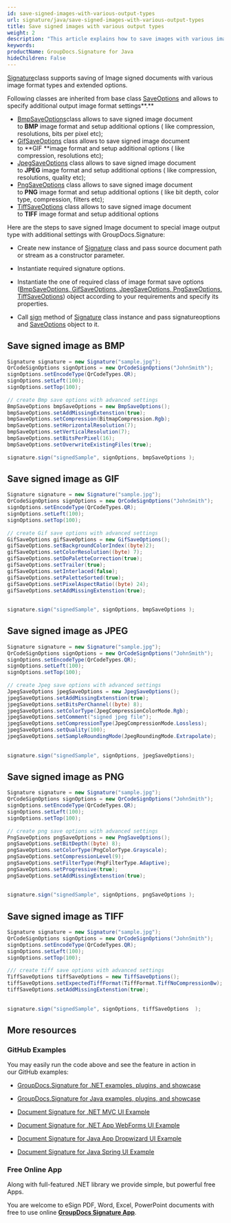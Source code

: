 ```yaml
---
id: save-signed-images-with-various-output-types
url: signature/java/save-signed-images-with-various-output-types
title: Save signed images with various output types
weight: 2
description: "This article explains how to save images with various image format types."
keywords: 
productName: GroupDocs.Signature for Java
hideChildren: False
---
```

[Signature](https://apireference.groupdocs.com/java/signature/com.groupdocs.signature/Signature)class supports saving of Image signed documents with various image format types and extended options.

Following classes are inherited from base class [SaveOptions](https://apireference.groupdocs.com/java/signature/com.groupdocs.signature.options.saveoptions/SaveOptions) and allows to specify additional output image format settings**.**

*   [BmpSaveOptions](https://apireference.groupdocs.com/java/signature/com.groupdocs.signature.options.saveoptions.imagessaveoptions/BmpSaveOptions)class allows to save signed image document to **BMP** image format and setup additional options ( like compression, resolutions, bits per pixel etc);
*   [GifSaveOptions](https://apireference.groupdocs.com/java/signature/com.groupdocs.signature.options.saveoptions.imagessaveoptions/GifSaveOptions) class allows to save signed image document to **GIF **image format and setup additional options ( like compression, resolutions etc);
*   [JpegSaveOptions](https://apireference.groupdocs.com/java/signature/com.groupdocs.signature.options.saveoptions.imagessaveoptions/JpegSaveOptions) class allows to save signed image document to **JPEG** image format and setup additional options ( like compression, resolutions, quality etc);
*   [PngSaveOptions](https://apireference.groupdocs.com/java/signature/com.groupdocs.signature.options.saveoptions.imagessaveoptions/PngSaveOptions) class allows to save signed image document to **PNG** image format and setup additional options ( like bit depth, color type, compression, filters etc);
*   [TiffSaveOptions](https://apireference.groupdocs.com/java/signature/com.groupdocs.signature.options.saveoptions.imagessaveoptions/TiffSaveOptions) class allows to save signed image document to **TIFF** image format and setup additional options

Here are the steps to save signed Image document to special image output type with additional settings with GroupDocs.Signature:

*   Create new instance of [Signature](https://apireference.groupdocs.com/java/signature/com.groupdocs.signature/Signature) class and pass source document path or stream as a constructor parameter.
    
*   Instantiate required signature options.
    
*   Instantiate the one of required class of image format save options ([BmpSaveOptions](https://apireference.groupdocs.com/java/signature/com.groupdocs.signature.options.saveoptions.imagessaveoptions/BmpSaveOptions)[, ](https://apireference.groupdocs.com/net/signature/groupdocs.signature.options/tiffsaveoptions)[GifSaveOptions](https://apireference.groupdocs.com/java/signature/com.groupdocs.signature.options.saveoptions.imagessaveoptions/GifSaveOptions)[, ](https://apireference.groupdocs.com/net/signature/groupdocs.signature.options/tiffsaveoptions)[JpegSaveOptions](https://apireference.groupdocs.com/java/signature/com.groupdocs.signature.options.saveoptions.imagessaveoptions/JpegSaveOptions)[, ](https://apireference.groupdocs.com/net/signature/groupdocs.signature.options/tiffsaveoptions)[PngSaveOptions](https://apireference.groupdocs.com/java/signature/com.groupdocs.signature.options.saveoptions.imagessaveoptions/PngSaveOptions)[, TiffSaveOptions](https://apireference.groupdocs.com/java/signature/com.groupdocs.signature.options.saveoptions.imagessaveoptions/TiffSaveOptions)) object according to your requirements and specify its properties.  
    
*   Call [sign](https://apireference.groupdocs.com/java/signature/com.groupdocs.signature/Signature#sign(java.io.OutputStream,%20com.groupdocs.signature.options.sign.SignOptions)) method of [Signature](https://apireference.groupdocs.com/java/signature/com.groupdocs.signature/Signature) class instance and pass signatureoptions and [SaveOptions](https://apireference.groupdocs.com/java/signature/com.groupdocs.signature.options.saveoptions/SaveOptions) object to it.
    

## Save signed image as BMP

```csharp
Signature signature = new Signature("sample.jpg");
QrCodeSignOptions signOptions = new QrCodeSignOptions("JohnSmith");
signOptions.setEncodeType(QrCodeTypes.QR);
signOptions.setLeft(100);
signOptions.setTop(100);
 
// create Bmp save options with advanced settings
BmpSaveOptions bmpSaveOptions = new BmpSaveOptions();
bmpSaveOptions.setAddMissingExtenstion(true);
bmpSaveOptions.setCompression(BitmapCompression.Rgb);
bmpSaveOptions.setHorizontalResolution(7);
bmpSaveOptions.setVerticalResolution(7);
bmpSaveOptions.setBitsPerPixel(16);
bmpSaveOptions.setOverwriteExistingFiles(true);
 
signature.sign("signedSample", signOptions, bmpSaveOptions );
```

## Save signed image as GIF

```csharp
Signature signature = new Signature("sample.jpg");
QrCodeSignOptions signOptions = new QrCodeSignOptions("JohnSmith");
signOptions.setEncodeType(QrCodeTypes.QR);
signOptions.setLeft(100);
signOptions.setTop(100);
 
// create Gif save options with advanced settings
GifSaveOptions gifSaveOptions = new GifSaveOptions();
gifSaveOptions.setBackgroundColorIndex((byte)2);
gifSaveOptions.setColorResolution((byte) 7);
gifSaveOptions.setDoPaletteCorrection(true);
gifSaveOptions.setTrailer(true);
gifSaveOptions.setInterlaced(false);
gifSaveOptions.setPaletteSorted(true);
gifSaveOptions.setPixelAspectRatio((byte) 24);
gifSaveOptions.setAddMissingExtenstion(true);
 
 
signature.sign("signedSample", signOptions, bmpSaveOptions );
```

## Save signed image as JPEG

```csharp
Signature signature = new Signature("sample.jpg");
QrCodeSignOptions signOptions = new QrCodeSignOptions("JohnSmith");
signOptions.setEncodeType(QrCodeTypes.QR);
signOptions.setLeft(100);
signOptions.setTop(100);
 
// create Jpeg save options with advanced settings
JpegSaveOptions jpegSaveOptions = new JpegSaveOptions();
jpegSaveOptions.setAddMissingExtenstion(true);
jpegSaveOptions.setBitsPerChannel((byte) 8);
jpegSaveOptions.setColorType(JpegCompressionColorMode.Rgb);
jpegSaveOptions.setComment("signed jpeg file");
jpegSaveOptions.setCompressionType(JpegCompressionMode.Lossless);
jpegSaveOptions.setQuality(100);
jpegSaveOptions.setSampleRoundingMode(JpegRoundingMode.Extrapolate);
 
 
signature.sign("signedSample", signOptions, jpegSaveOptions);
```

## Save signed image as PNG

```csharp
Signature signature = new Signature("sample.jpg");
QrCodeSignOptions signOptions = new QrCodeSignOptions("JohnSmith");
signOptions.setEncodeType(QrCodeTypes.QR);
signOptions.setLeft(100);
signOptions.setTop(100);
 
// create png save options with advanced settings
PngSaveOptions pngSaveOptions = new PngSaveOptions();
pngSaveOptions.setBitDepth((byte) 8);
pngSaveOptions.setColorType(PngColorType.Grayscale);
pngSaveOptions.setCompressionLevel(9);
pngSaveOptions.setFilterType(PngFilterType.Adaptive);
pngSaveOptions.setProgressive(true);
pngSaveOptions.setAddMissingExtenstion(true);
 
 
signature.sign("signedSample", signOptions, pngSaveOptions );
```

## Save signed image as TIFF

```csharp
Signature signature = new Signature("sample.jpg");
QrCodeSignOptions signOptions = new QrCodeSignOptions("JohnSmith");
signOptions.setEncodeType(QrCodeTypes.QR);
signOptions.setLeft(100);
signOptions.setTop(100);
 
/// create tiff save options with advanced settings
TiffSaveOptions tiffSaveOptions = new TiffSaveOptions();
tiffSaveOptions.setExpectedTiffFormat(TiffFormat.TiffNoCompressionBw);
tiffSaveOptions.setAddMissingExtenstion(true);
 
 
signature.sign("signedSample", signOptions, tiffSaveOptions  );
```

## More resources

### GitHub Examples 

You may easily run the code above and see the feature in action in our GitHub examples:

*   [GroupDocs.Signature for .NET examples, plugins, and showcase](https://github.com/groupdocs-signature/GroupDocs.Signature-for-.NET)
    
*   [GroupDocs.Signature for Java examples, plugins, and showcase](https://github.com/groupdocs-signature/GroupDocs.Signature-for-Java)
    
*   [Document Signature for .NET MVC UI Example](https://github.com/groupdocs-signature/GroupDocs.Signature-for-.NET-MVC) 
    
*   [Document Signature for .NET App WebForms UI Example](https://github.com/groupdocs-signature/GroupDocs.Signature-for-.NET-WebForms)
    
*   [Document Signature for Java App Dropwizard UI Example](https://github.com/groupdocs-signature/GroupDocs.Signature-for-Java-Dropwizard)
    
*   [Document Signature for Java Spring UI Example](https://github.com/groupdocs-signature/GroupDocs.Signature-for-Java-Spring)
    

### Free Online App 

Along with full-featured .NET library we provide simple, but powerful free Apps.

You are welcome to eSign PDF, Word, Excel, PowerPoint documents with free to use online **[GroupDocs Signature App](https://products.groupdocs.app/signature)**.
